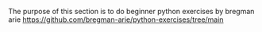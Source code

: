 The purpose of this section is to do beginner python exercises by bregman arie
https://github.com/bregman-arie/python-exercises/tree/main


